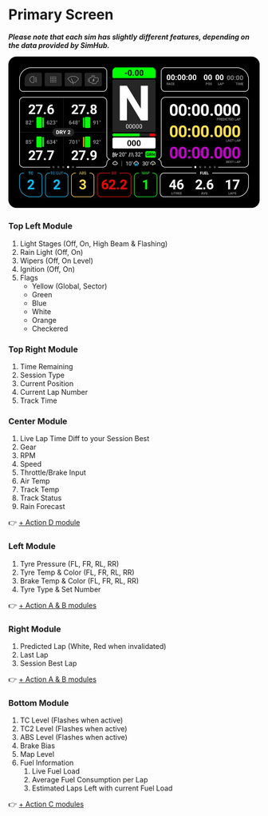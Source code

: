 # Primary Screen
***Please note that each sim has slightly different features, depending on the data provided by SimHub.***

![Primary Screen](./images/Primary.jpg)

### Top Left Module
1. Light Stages (Off, On, High Beam & Flashing)
2. Rain Light (Off, On)
3. Wipers (Off, On Level)
4. Ignition (Off, On)
5. Flags
	* Yellow (Global, Sector)
	* Green
	* Blue
	* White
	* Orange
	* Checkered

### Top Right Module
1. Time Remaining
2. Session Type
3. Current Position
4. Current Lap Number
5. Track Time

### Center Module
1. Live Lap Time Diff to your Session Best
2. Gear
3. RPM
4. Speed
5. Throttle/Brake Input
6. Air Temp
7. Track Temp
8. Track Status
9. Rain Forecast

👉 [+ Action D module](actions.md)

### Left Module 
1. Tyre Pressure (FL, FR, RL, RR)
2. Tyre Temp & Color (FL, FR, RL, RR)
3. Brake Temp & Color (FL, FR, RL, RR)
4. Tyre Type & Set Number

👉 [+ Action A & B modules](actions.md)

### Right Module
1. Predicted Lap (White, Red when invalidated)
2. Last Lap
3. Session Best Lap

👉 [+ Action A & B modules](actions.md)

### Bottom Module
1. TC Level (Flashes when active)
2. TC2 Level (Flashes when active)
3. ABS Level (Flashes when active)
4. Brake Bias
5. Map Level
6. Fuel Information
	1. Live Fuel Load
	2. Average Fuel Consumption per Lap
	3. Estimated Laps Left with current Fuel Load

👉 [+ Action C modules](actions.md)